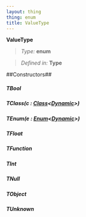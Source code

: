 ```yaml
---
layout: thing
thing: enum
title: ValueType
---
```


**ValueType**



> *Type:* **enum**

> *Defined in:* **Type**



##Constructors##


##### **TBool**



##### **TClass**(c : <a href="Class.html" class="type">Class</a>&lt;<a href="Dynamic.html" class="type">Dynamic</a>&gt;)



##### **TEnum**(e : <a href="Enum.html" class="type">Enum</a>&lt;<a href="Dynamic.html" class="type">Dynamic</a>&gt;)



##### **TFloat**



##### **TFunction**



##### **TInt**



##### **TNull**



##### **TObject**



##### **TUnknown**



